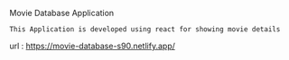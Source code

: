 Movie Database Application

    This Application is developed using react for showing movie details

url : https://movie-database-s90.netlify.app/
